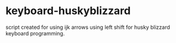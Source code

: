 # keyboard-huskyblizzard
script created for using ijk arrows using left shift for husky blizzard keyboard programming.
